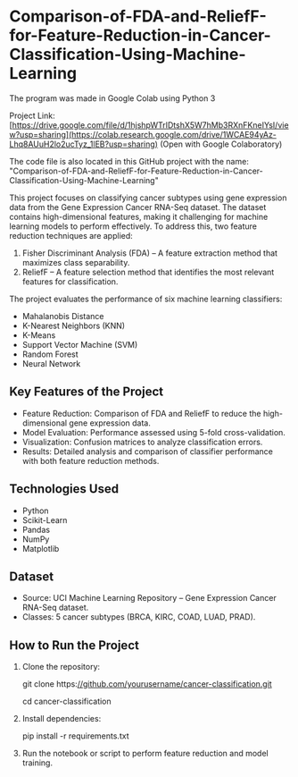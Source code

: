 # Comparison-of-FDA-and-ReliefF-for-Feature-Reduction-in-Cancer-Classification-Using-Machine-Learning

The program was made in Google Colab using Python 3

Project Link: [https://drive.google.com/file/d/1hjshpWTrIDtshX5W7hMb3RXnFKneIYsI/view?usp=sharing](https://colab.research.google.com/drive/1WCAE94yAz-Lhq8AUuH2lo2ucTyz_1lEB?usp=sharing) (Open with Google Colaboratory)

The code file is also located in this GitHub project with the name: "Comparison-of-FDA-and-ReliefF-for-Feature-Reduction-in-Cancer-Classification-Using-Machine-Learning"

This project focuses on classifying cancer subtypes using gene expression data from the Gene Expression Cancer RNA-Seq dataset. The dataset contains high-dimensional features, making it challenging for machine learning models to perform effectively. To address this, two feature reduction techniques are applied:
1. Fisher Discriminant Analysis (FDA) – A feature extraction method that maximizes class separability.
2. ReliefF – A feature selection method that identifies the most relevant features for classification.

The project evaluates the performance of six machine learning classifiers:
- Mahalanobis Distance
- K-Nearest Neighbors (KNN)
- K-Means
- Support Vector Machine (SVM)
- Random Forest
- Neural Network

## Key Features of the Project

- Feature Reduction: Comparison of FDA and ReliefF to reduce the high-dimensional gene expression data.
- Model Evaluation: Performance assessed using 5-fold cross-validation.
- Visualization: Confusion matrices to analyze classification errors.
- Results: Detailed analysis and comparison of classifier performance with both feature reduction methods.

## Technologies Used
- Python
- Scikit-Learn
- Pandas
- NumPy
- Matplotlib

## Dataset
- Source: UCI Machine Learning Repository – Gene Expression Cancer RNA-Seq dataset.
- Classes: 5 cancer subtypes (BRCA, KIRC, COAD, LUAD, PRAD).

## How to Run the Project
1. Clone the repository:

   git clone https:[//github.com/yourusername/cancer-classification.git](https://github.com/luzmorac/Comparison-of-FDA-and-ReliefF-for-Feature-Reduction-in-Cancer-Classification-Using-Machine-Learning.git)

   cd cancer-classification
   
3. Install dependencies:

   pip install -r requirements.txt
   
5. Run the notebook or script to perform feature reduction and model training.

